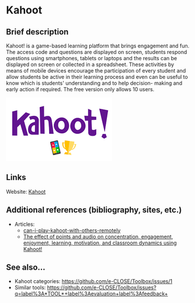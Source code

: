 # Kahoot

## Brief description

Kahoot! is a game-based learning platform that brings engagement and fun.
The access code and questions are displayed on screen, students respond questions using smartphones, tablets or laptops and the results can be displayed on screen or collected in a spreadsheet.
These activities by means of mobile devices encourage the participation of every student and allow students be active in their learning process and even can be useful to know which is students' understanding and to help decision- making and early action if required.
The free version only allows 10 users.

![](images/Kahoot.png)


## Links

Website:  [Kahoot](https://kahoot.com)


## Additional references (bibliography, sites, etc.)

+ Articles:
    - [can-i-play-kahoot-with-others-remotely ](https://web.archive.org/web/20180612142456/https://kahoot.uservoice.com/knowledgebase/articles/827223-can-i-play-kahoot-with-others-remotely)
    - [The effect of points and audio on concentration, engagement, enjoyment, learning, motivation, and classroom dynamics using Kahoot!](https://scholar.google.com/scholar?hl=en&as_sdt=1%2C5&q=%22The+effect+of+points+and+audio+on+concentration%2C+engagement%2C+enjoyment%2C+learning%2C+motivation%2C+and+classroom+dynamics+using+Kahoot%21%22&btnG=)


## See also...

+ Kahoot categories: https://github.com/e-CLOSE/Toolbox/issues/1
+ Similar tools: https://github.com/e-CLOSE/Toolbox/issues?q=label%3A*TOOL*+label%3Aevaluation+label%3Afeedback+

